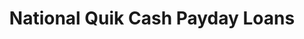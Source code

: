 ---
title: "National Quik Cash Payday Loans"
url: /racine/national-quik-cash-payday-loans/
shop: pawnbroker
---